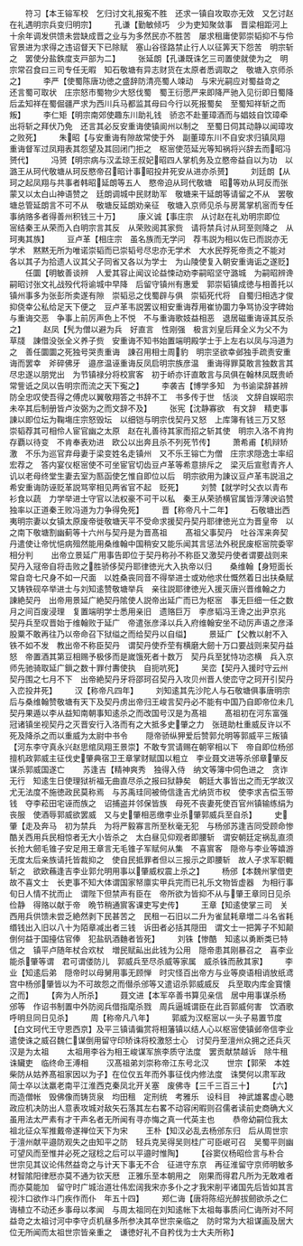 <!-- { "loadSidebar": true } -->
　　符习【本王镕军校　乞归讨文礼报寃不胜　还求一镇自攻取亦无效　又乞讨赵在礼遇明宗兵变归明宗】
　　孔谦【勤敏倾巧　少为吏知聚敛事　晋梁相距河上十余年调发供馈未尝缺成晋之业与为多然民亦不胜苦　屡求租庸使郭崇韬抑不与伶官景进为求得之违诏督天下已除赋　塞山谷径路禁止行人以征筭天下怨苦　明宗斩之　罢使分盐鉄度支戸部为二】
　　张延朗【孔谦既诛乞三司置使就使为之　明宗常召食曰三司专任无暇　知石敬塘有异志财货在太原者悉调取之　敬塘入京师杀之】
　　李严【使蜀陈唐功徳之盛辞防清亮蜀人竦动　与宋光嗣应对蜀益竒之　还言蜀可取状　庄宗怒市蜀物少大怒伐蜀　蜀王衍愿严来即降严驰入见衍即日蜀降　后孟知祥在蜀倔疆严求为西川兵马都监其母曰今行以死报蜀矣　至蜀知祥斩之而叛】
　　李仁矩【明宗南郊使趣东川助礼钱　骄恣不赴董璋酒而与娼妓自饮璋牵出将斩之拜伏乃免　还言其必反安重诲使镇阆州以制之　至蜀日伺其动静以闻璋攻之败死】
　　朱昭【与安重诲有隙故常使于外　副董璋东川不自安求归镇凤翔　重诲督军过凤翔表其怨望及其回闭门拒之　枢宻使范延光等知祸将兴辞去而昭冯赟代】
　　冯赟【明宗病与汉孟琼王叔妃昭四人掌机务及立愍帝益自以为功　以潞王从珂代敬塘从珂反愍帝召昭计事昭投井死安从进亦杀赟】
　　刘廷朗【从珂之起凤翔与共事者韩昭延朗等五人　愍帝迫从珂代敬塘　昭等劝从珂反而张蒙又以太白山神语赞之　廷朗调城中民财助军　敬塘来干延朗等请留之不从　罢敬塘总管延朗言不可不从　敬塘反延朗劝亲征　敬塘入京师见杀与房暠掌机宻而专任事纳赂多者得善州积钱三十万】
　　康义诚【事庄宗　从讨赵在礼劝明宗即位　宻结秦王从荣而入白明宗言其反　从荣败阅其家赀　请将禁兵讨从珂至则降之　从珂夷其族】
　　豆卢革【相庄宗　虽名族而无学问　荐韦説为相以佐已而説亦无学术　黙黙无所为唯诺崇韬而已崇韬号尽忠亦无学术　大水民殍死帝责之不能对　各以其子为拾遗人议其父子同省又各以为学士　为山陵使复入朝安重诲诟之遂贬】
　　任圜【明敏善谈辨　人爱其容止闻议论益悚动劝李嗣昭坚守潞城　为嗣昭辨谗　嗣昭讨张文礼战殁代将谕城中早降　后留守镇州有惠爱　郭崇韬镇成徳与相善托以镇州事多为张彭所卖遂有隙　崇韬忌之伐蜀辟与俱　崇韬死代将　自蜀归相选才俊抑侥幸公私给足天下便之　豆卢革韦説罢议相安重诲荐用崔协圜力争骂协没字碑始与重诲交恶　争事上前厉声色上不悦　不与重诲歌妓益相恶　退居磁重诲诬其反杀之】
　　赵凤【髠为僧以避为兵　好直言　性刚强　极言刘皇后拜全义为父不为草牋　諌借没张全义养子赀　安重诲不知书始置端明殿学士于上左右以凤与冯道为之　善任圜圜之死独号哭责重诲　諌召用相士周豹　明宗坚欲幸邺独手疏责安重诲而罢幸　斧碎佛牙　邉彦温诬重诲反凤启明宗族彦温　重诲得罪莫敢言独数言其尽忠遂以朋党出　为节镇禄分将校賔客　初于峤亦讦直敢言与凤俱在翰林凤既贵峤常訾诋之凤以告明宗而流之天下寃之】
　　李袭吉【博学多知　为书谕梁辞甚辨防全忠叹使吾得之傅虎以翼敬翔答之书辞不工　书多传于世　恬淡　文辞自娱昭宗未卒其后制册皆卢汝弼为之而文辞不及】
　　张宪【沈静寡欲　有文辞　精吏事　諌以即位坛为鞠塲庄宗怒毁坛　以细铠与明宗伐契丹又怒　上库簿有钱三万又怒　崇韬荐其可相伶人宦官幽之太原　赵在礼善待其家而招之斩其使　明宗入洛不肯拘存覇以待变　不肯奉表劝进　欧公以出奔且杀不列死节传】
　　萧希甫【机辩矫激　不乐为巡官弃母妻于梁变姓名走镇州　又不乐王镕亡为僧　庄宗求隠逸士率绍宏荐之　答内宴仪枢宻使不可坐宦官切齿豆卢革等希意排斥之　梁灭后宣慰青齐人讥以老母终堂生妻去室为匦函使乞惟自即位以后　明宗欲用为諌议豆卢革韦説沮之　希安重诲防诬贬革説骂宰相见两省官不起　贬死】
　　刘赞【就学时父衣以青布衫食以蔬　力学举进士守官以法权豪不可干以私　秦王从荣骄横官属皆浮薄谀谄赞独率以正道秦王败冯道为力争得免死】
　　晋【称帝凡十二年】
　　石敬塘出西夷明宗妻以女镇太原废帝徙敬塘天平不受命求援契丹契丹耶律徳光立为晋皇帝　以之南下敬塘割幽蓟等十六州与契丹是为晋髙祖
　　髙祖父事契丹　吐谷浑来奔契丹遣使让帝忧悒病殂然能用桑维翰中国稍安又能乐闻其言惩法外税民废枢宻院委宰相分判
　　出帝立景延广用事告即位于契丹称孙不称臣又激契丹使者谓要战则来契丹入冦帝自将击败之胜骄侈契丹耶律徳光大入执帝以归
　　桑维翰【身短面长常自竒七尺身不如一尺面　以姓桑丧同音不得举进士或劝他求仕慨然着日出扶桑赋　又铸铁砚卒举进士与刘知逺赞敬塘举兵　亲往説耶律徳光入援灭唐兴晋维翰之力　諌絶契丹　出帝用景延广絶契丹隂使人説帝出延广而已为枢宻　事无巨细一任之数月之间百废浸理　复置端明学士悉用亲旧　遗赂巨万　李彦韬冯王谗之出尹京兆　契丹兵至叹晋始于维翰败于延广　帝遣张彦泽以兵入府维翰安坐不动厉声语之彦泽股粟不敢再往乃以帝命召下狱缢之而给契丹以自缢】
　　景延广【父教以射不入铁不如不发　教出帝不称臣契丹　谓契丹使乔茔有横磨大劒十万口要战则来契丹益怒　帝置酒其第豆相赐予极侈而是嵗饿死者十数万　契丹兵至犹恃功恣横　兵入京师先驰骑取延广鎻之数十罪付夀使执　自扼吭死】
　　吴峦【契丹入援时守云州契丹围之七月不下　出帝絶契丹牙将邵珂召契丹入攻贝州晋人使峦守之珂开引契丹入峦投井死】
　　汉【称帝凡四年】
　　刘知逺其先沙陀人与石敬塘俱事唐明宗后与桑维翰赞敬塘有天下及契丹虏出帝归王峻言契丹必不能有中国乃自即帝位未几契丹果遁以李从益知南朝事知逺杀之而改国号汉是为髙祖
　　髙祖初在河东富强冠诸镇坐视契丹之灭晋安行入洛而有之大抵多史肇之力　张琏助杜重威反许以不死及降杀之而以重威为太尉中书令
　　隠帝骄纵狎爱后赞郭允明等郭威平三叛镇【河东李守真永兴赵思绾凤翔王景崇】不敢专赏请赐在朝宰相以下　帝自即位杨邠擅机政郭威主征伐史肇典宿卫王章掌财赋国以粗立　李业聂文进等杀邠章肇反谋杀郭威国遂亡
　　苏逢吉【精神爽秀　独得入侍　纳文等簿中伺色进之　贪诈无行　知逺生日使理狱祈福无曲直尽杀之报曰狱静矣　朝廷大事皆出之而无学故汉尤无法度不施徳政民莫称焉　与苏禹珪同被倚信逢吉尤纳货市权　使李求吉偿玉带钱　夺李菘田宅诬而族之　诏捕盗并邻保皆族　母死不丧妻死使百官州镇输练绢为丧服　使酒辱郭威欲罢威　又与史肇相恶缴李业杀肇郭威兵至自杀】
　　史肇【走及奔马　初为禁兵　为将严毅寡言所至秋毫无犯　与杨邠苏逢吉同受顾命惨酷关西用兵民相惊者无大小皆杀之　太白昼见仰观者即腰斩　谓安朝廷定祸乱直须长抢大劒毛锥子安足用王章言无毛锥子军赋何从集　不喜賔客　隠帝与李业等嬉游无度太后亲族请托皆裁抑之　使自民抵罪者但以三报示之即腰斩　故人子求军职輙斩之　欲欧蘓逢吉李业郭允明用事以肇威权震上杀之】
　　杨邠【本魏州掌借吏故不喜文士　长吏事不知大体谓国家帑廪实甲兵完而已礼乐文物皆虚器　为相行事旬日人情不扰而止　谓陛下但禁声有臣在　帝所欲为皆抑不从与肇王章同日见杀　俭静　得赂以献于帝　晩节稍通賔客课吏写史传】
　　王章【知逺使掌三司　关西用兵供馈未尝乏絶然剥下民甚苦之　民租一石旧以二升为雀鼠耗章増二斗名省耗　缗钱出入旧以八十为陌章减出者三钱　诉田者必括其隠田　谓文士一把筭子不知颠倒何益于国擡估官俸　犯盐矾酒麯者皆死】
　　刘铢【惨酷　知逺以勇断类已特信之　镇平卢随年杖合欢杖　増民赋畆出此钱为公用　隠帝患其刚暴召之　喜李业能杀肇等谓　君可谓偻防儿　郭威兵至尽杀威等家属　威杀铢而赦其家】
　　李业【知逺后弟　隠帝时以母舅用事无顾惮　时灾怪百出帝方与业等庾语相诮放纸鸢宫中杨邠肇皆以为不可故怨之而僣杀邠等又遣诏杀郭威威反　兵至取内库金寳懐之而】
　　【奔为人所杀】
　　聂文进【本军卒善书算见亲信　居中用事谋杀杨邠等　作诏书制置中外防阅兵借指麾杀戮　周兵逼城谓臣在此百郭威何害　饮酒歌呼明旦同日见杀】
　　周【称帝凡八年】
　　郭威为汉枢宻以一头子易置节度【白文珂代王守恩西京】及平三镇请徧赏将相藩镇以结人心以枢宻使镇邺帝信李业遣使诛之威召魏仁谋倒用留守印矫诛将校激怒士心　讨契丹至澶州众拥之还兵灭汉是为太祖
　　太祖用李谷为相王峻谋军旅李质守法度　罢贡献禁越诉　除牛租　诛贜吏　临终命王溥相
　　汉髙祖弟刘崇称帝江东号北汉
　　世宗【郭荣　本姓柴防从姑养髙祖家因以为子】在位仅五年而外事征伐内修法度　诛樊何以肃军政　简士卒以汰羸老南平江淮西克秦凤北开关塞　废佛寺【三千三百三十】
　　【六】而造僧帐　毁佛像而铸货泉　均田租　定刑统　考雅乐　设科目　神武雄畧虚心聴政应机决防出人意表攻城对敌矢石落其左右畧不动容闲暇则召儒者读前史商确大义虽用法太严素有才干声名者无所闻有寻亦悔之真一代英主也
　　恭帝幼嗣位我太祖北征众军推戴帝遂禅位天下为宋
　　王朴【知汉必乱去杨邠东归　后从周世宗于澶州献平邉防观失之由知平之防　轻兵克吴得吴则桂广可臣岷可召　吴蜀平则幽可望风而至惟并必死之冦稔之后可以平邉时惟陶】
　　【谷窦仪杨昭俭言与朴合　世宗见其议论伟然益竒之与计天下事无不合　征进守东京　再征淮留守京师明敏多材智隂阳律厯亦莫不通为钦天厯　正雅乐至本朝用之　刚果而得君凡所为无敢难者而亦莫能加　留守时广城治道壮伟宏阔我宋亦多仆之才我宋削平诸国先后皆如其言　视汴口欲作斗门疾作而仆　年五十四】
　　郑仁诲【唐将陈绍光醉拔劒欲杀之仁诲植立不动还乡事母以孝闻　与周太祖同在刘知逺帐下太祖每事质问仁诲所对不阿益竒之太祖讨河中李守贞机昼多所参决其卒世宗亲临之　防时常为大祖谋画及居大位无所闻而太祖世宗皆亲重之　谦徳好礼不自矜伐为士大夫所称】

